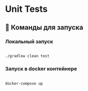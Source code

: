 # Unit Tests

## :rocket: Команды для запуска

### Локальный запуск

```bash

./gradlew clean test
```

### Запуск в docker контейнере

```bash  
 
docker-compose up


```
